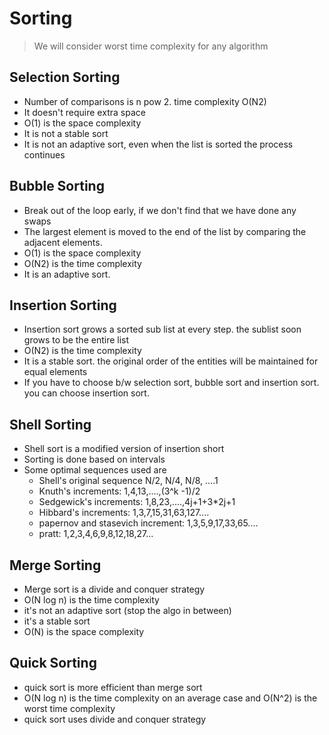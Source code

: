 # Sorting

>We will consider worst time complexity for any algorithm

## Selection Sorting
- Number of comparisons is n pow 2. time complexity O(N2)
- It doesn't require extra space
- O(1) is the space complexity
- It is not a stable sort
- It is not an adaptive sort, even when the list is sorted the process continues

## Bubble Sorting
- Break out of the loop early, if we don't find that we have done any swaps
- The largest element is moved to the end of the list by comparing the adjacent elements.
- O(1) is the space complexity
- O(N2) is the time complexity
- It is an adaptive sort.

## Insertion Sorting
- Insertion sort grows a sorted sub list at every step. the sublist soon grows to be the entire list
- O(N2) is the time complexity
- It is a stable sort. the original order of the entities will be maintained for equal elements
- If you have to choose b/w selection sort, bubble sort and insertion sort. you can choose insertion sort.

## Shell Sorting
- Shell sort is a modified version of insertion short
- Sorting is done based on intervals
- Some optimal sequences used are 
    - Shell's original sequence N/2, N/4, N/8, ....1
    - Knuth's increments: 1,4,13,....,(3^k -1)/2
    - Sedgewick's increments: 1,8,23,....,4j+1+3*2j+1
    - Hibbard's increments: 1,3,7,15,31,63,127....
    - papernov and stasevich increment: 1,3,5,9,17,33,65....
    - pratt: 1,2,3,4,6,9,8,12,18,27...
  
## Merge Sorting
- Merge sort is a divide and conquer strategy
- O(N log n) is the time complexity
- it's not an adaptive sort (stop the algo in between)
- it's a stable sort
- O(N) is the space complexity

## Quick Sorting
- quick sort is more efficient than merge sort
- O(N log n) is the time complexity on an average case and O(N^2) is the worst time complexity
- quick sort uses divide and conquer strategy


